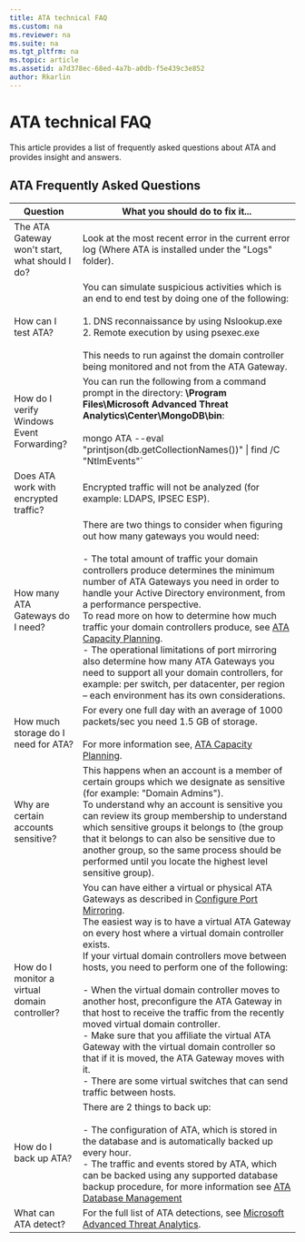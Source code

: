 ```yaml
---
title: ATA technical FAQ
ms.custom: na
ms.reviewer: na
ms.suite: na
ms.tgt_pltfrm: na
ms.topic: article
ms.assetid: a7d378ec-68ed-4a7b-a0db-f5e439c3e852
author: Rkarlin
---
```

# ATA technical FAQ
This article provides a list of frequently asked questions about ATA and provides insight and answers.

## ATA Frequently Asked Questions

|Question|What you should do to fix it...|
|------------|-----------------------------------|
|The ATA Gateway won't start, what should I do?|Look at the most recent error in the current error log (Where ATA is installed under the "Logs" folder).|
|How can I test ATA?|You can simulate suspicious activities which is an end to end test by doing one of the following:<br /><br />1.  DNS reconnaissance by using Nslookup.exe<br />2.  Remote execution by using psexec.exe<br /><br />This needs to run against the domain controller being monitored and not from the ATA Gateway.|
|How do I verify Windows Event Forwarding?|You can run the following from a command prompt in the directory:  **\Program Files\Microsoft Advanced Threat Analytics\Center\MongoDB\bin**:<br /><br />mongo ATA --eval "printjson(db.getCollectionNames())" &#124; find /C "NtlmEvents"`|
|Does ATA work with encrypted traffic?|Encrypted traffic will not be analyzed (for example: LDAPS, IPSEC ESP).|
|How many ATA Gateways do I need?|There are two things to consider when figuring out how many gateways you would need:<br /><br />-   The total amount of traffic your domain controllers produce determines the minimum number of ATA Gateways you need in order to handle your Active Directory environment, from a performance perspective.<br />    To read more on how to determine how much traffic your domain controllers produce, see [ATA Capacity Planning](../Topic/ATA-Capacity-Planning.md).<br />-   The operational limitations of port mirroring also determine how many ATA Gateways you need to support all your domain controllers, for example: per switch, per datacenter, per region – each environment has its own considerations.|
|How much storage do I need for ATA?|For every one full day with an average of 1000 packets/sec you need 1.5 GB of storage.<br /><br />For more information see, [ATA Capacity Planning](../Topic/ATA-Capacity-Planning.md).|
|Why are certain accounts sensitive?|This happens when an account is a member of certain groups which we designate as sensitive (for example: "Domain Admins").<br />To understand why an account is sensitive you can review its group membership to understand which sensitive groups it belongs to (the group that it belongs to can also be sensitive due to another group, so the same process should be performed until you locate the highest level sensitive group).|
|How do I monitor a virtual domain controller?|You can have either a virtual or physical ATA Gateways as described in [Configure Port Mirroring](../Topic/Configure-Port-Mirroring.md).  <br />The easiest way is to have a virtual ATA Gateway on every host where a virtual domain controller exists.<br />If your virtual domain controllers move between hosts, you need to perform one of the following:<br /><br />-   When the virtual domain controller moves to another host, preconfigure the ATA Gateway in that host to receive the traffic from the recently moved virtual domain controller.<br />-   Make sure that you affiliate the virtual ATA Gateway with the virtual domain controller so that if it is moved, the ATA Gateway moves with it.<br />-   There are some virtual switches that can send traffic between hosts.|
|How do I back up ATA?|There are 2 things to back up:<br /><br />-   The configuration of ATA, which is stored in the database and is automatically backed up every hour. <br />-   The traffic and events stored by ATA, which can be backed using any supported database backup procedure, for more information see [ATA Database Management](../Topic/ATA-Database-Management.md)|
|What can ATA detect?|For the full list of ATA detections, see [Microsoft Advanced Threat Analytics](../Topic/Microsoft-Advanced-Threat-Analytics.md).|
